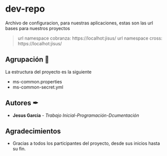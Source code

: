 # dev-repo

Archivo de configuracion, para nuestras aplicaciones, estas son las url bases para nuestros proyectos

>url namespace cobranza: https://localhot:jisus/
>url namespace cross: https://localhot:jisus/
 
## Agrupación 🚀
La estructura del proyecto es la siguiente

- ms-common.properties
- ms-common-secret.yml


## Autores ✒

* **Jesus Garcia** - *Trabajo Inicial-Programación-Dcumentación* 


## Agradecimientos


* Gracias a todos los participantes del proyecto, desde sus inicios hasta su fin.

